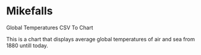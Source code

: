 # Mikefalls
Global Temperatures CSV To Chart 

This is a chart that displays average global temperatures of air and sea from 1880 untill today.
